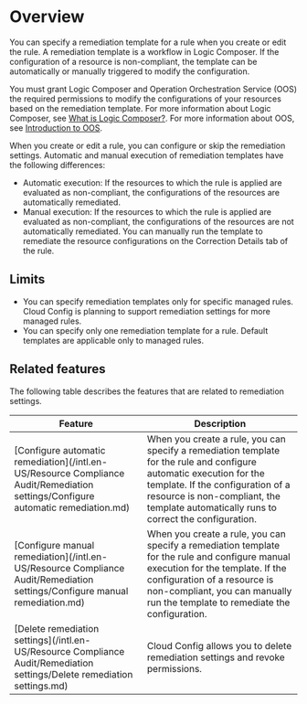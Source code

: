 # Overview

You can specify a remediation template for a rule when you create or edit the rule. A remediation template is a workflow in Logic Composer. If the configuration of a resource is non-compliant, the template can be automatically or manually triggered to modify the configuration.

You must grant Logic Composer and Operation Orchestration Service \(OOS\) the required permissions to modify the configurations of your resources based on the remediation template. For more information about Logic Composer, see [What is Logic Composer?](). For more information about OOS, see [Introduction to OOS](https://www.alibabacloud.com/help/doc-detail/120556.htm).

When you create or edit a rule, you can configure or skip the remediation settings. Automatic and manual execution of remediation templates have the following differences:

-   Automatic execution: If the resources to which the rule is applied are evaluated as non-compliant, the configurations of the resources are automatically remediated.
-   Manual execution: If the resources to which the rule is applied are evaluated as non-compliant, the configurations of the resources are not automatically remediated. You can manually run the template to remediate the resource configurations on the Correction Details tab of the rule.

## Limits

-   You can specify remediation templates only for specific managed rules. Cloud Config is planning to support remediation settings for more managed rules.
-   You can specify only one remediation template for a rule. Default templates are applicable only to managed rules.

## Related features

The following table describes the features that are related to remediation settings.

|Feature|Description|
|-------|-----------|
|[Configure automatic remediation](/intl.en-US/Resource Compliance Audit/Remediation settings/Configure automatic remediation.md)|When you create a rule, you can specify a remediation template for the rule and configure automatic execution for the template. If the configuration of a resource is non-compliant, the template automatically runs to correct the configuration.|
|[Configure manual remediation](/intl.en-US/Resource Compliance Audit/Remediation settings/Configure manual remediation.md)|When you create a rule, you can specify a remediation template for the rule and configure manual execution for the template. If the configuration of a resource is non-compliant, you can manually run the template to remediate the configuration.|
|[Delete remediation settings](/intl.en-US/Resource Compliance Audit/Remediation settings/Delete remediation settings.md)|Cloud Config allows you to delete remediation settings and revoke permissions.|

